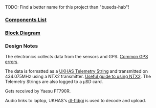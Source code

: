 TODO: Find a better name for this project than "buseds-hab"!

### [Components List](Components.md)

### [Block Diagram](Block-Diagram.md)

### Design Notes

The electronics collects data from the sensors and GPS. [Common GPS errors](http://ukhas.org.uk/guides:common_coding_errors_payload_testing).

The data is formatted as a
[UKHAS Telemetry String](http://ukhas.org.uk/communication:protocol)
and transmitted on 434.075MHz using a NTX2
transmitter. [Useful guide to using NTX2](http://ukhas.org.uk/guides:linkingarduinotontx2).
The Telemetry Strings are also logged to a µSD card.

Gets received by Yaesu FT790R.

Audio links to laptop, UKHAS's
[dl-fldigi](http://ukhas.org.uk/projects:dl-fldigi) is used to decode and upload.
